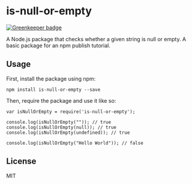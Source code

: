 # is-null-or-empty

[![Greenkeeper badge](https://badges.greenkeeper.io/thiagoarrais/arrais-cool-package.svg)](https://greenkeeper.io/)

A Node.js package that checks whether a given string is null or empty. A basic package for an npm publish tutorial.

## Usage

First, install the package using npm:

    npm install is-null-or-empty --save

Then, require the package and use it like so:

    var isNullOrEmpty = require('is-null-or-empty');

    console.log(isNullOrEmpty("")); // true
    console.log(isNullOrEmpty(null)); // true
    console.log(isNullOrEmpty(undefined)); // true

    console.log(isNullOrEmpty("Hello World")); // false

## License

MIT
